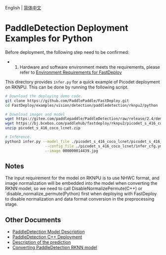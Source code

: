 English | [简体中文](README_CN.md)
# PaddleDetection Deployment Examples for Python

Before deployment, the following step need to be confirmed:

- 1. Hardware and software environment meets the requirements, please refer to [Environment Requirements for FastDeploy](../../../../../../docs/en/build_and_install/rknpu2.md)

This directory provides `infer.py` for a quick example of Picodet deployment on RKNPU. This can be done by running the following script.

```bash
# Download the deploying demo code.
git clone https://github.com/PaddlePaddle/FastDeploy.git
cd FastDeploy/examples/vision/detection/paddledetection/rknpu2/python

# Download images and model
wget https://gitee.com/paddlepaddle/PaddleDetection/raw/release/2.4/demo/000000014439.jpg
wget https://bj.bcebos.com/paddlehub/fastdeploy/rknpu2/picodet_s_416_coco_lcnet.zip
unzip picodet_s_416_coco_lcnet.zip

# Inference.
python3 infer.py --model_file ./picodet_s_416_coco_lcnet/picodet_s_416_coco_lcnet_rk3568.rknn  \
                  --config_file ./picodet_s_416_coco_lcnet/infer_cfg.yml \
                  --image 000000014439.jpg
```


## Notes
The input requirement for the model on RKNPU is to use NHWC format, and image normalization will be embedded into the model when converting the RKNN model, so we need to call DisableNormalizePermute(C++) or `disable_normalize_permute(Python) first when deploying with FastDeploy to disable normalization and data format conversion in the preprocessing stage.
## Other Documents

- [PaddleDetection Model Description](..)
- [PaddleDetection C++ Deployment](../cpp)
- [Description of the prediction](../../../../../../docs/api/vision_results/)
- [Converting PaddleDetection RKNN model](../README.md)
